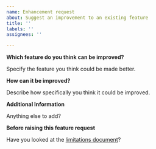```yaml
---
name: Enhancement request
about: Suggest an improvement to an existing feature
title: ''
labels: ''
assignees: ''

---
```


**Which feature do you think can be improved?**

Specify the feature you think could be made better.

**How can it be improved?**

Describe how specifically you think it could be improved.

**Additional Information**

Anything else to add?

**Before raising this feature request**

Have you looked at the [limitations document](https://github.com/kata-containers/documentation/blob/master/Limitations.md)?
